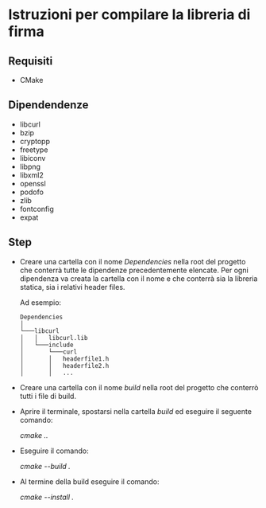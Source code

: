 # Istruzioni per compilare la libreria di firma

## Requisiti
- CMake

## Dipendendenze
- libcurl
- bzip
- cryptopp
- freetype
- libiconv
- libpng
- libxml2
- openssl
- podofo
- zlib
- fontconfig
- expat

## Step
- Creare una cartella con il nome *Dependencies* nella root del progetto che conterrà tutte le dipendenze precedentemente elencate. Per ogni dipendenza va creata la cartella con il nome e che conterrà sia la libreria statica, sia i relativi header files. 

    Ad esempio: 

    ```
    Dependencies
    │
    └───libcurl
    │   │   libcurl.lib
    │   └───include
    │       └───curl
    │       │   headerfile1.h
    │       │   headerfile2.h
    │       │   ...
    ```
- Creare una cartella con il nome *build* nella root del progetto che conterrò tutti i file di build. 
- Aprire il terminale, spostarsi nella cartella *build* ed eseguire il seguente comando:
    
    *cmake ..*
- Eseguire il comando:

    *cmake --build .*

- Al termine della build eseguire il comando:

    *cmake --install .*  